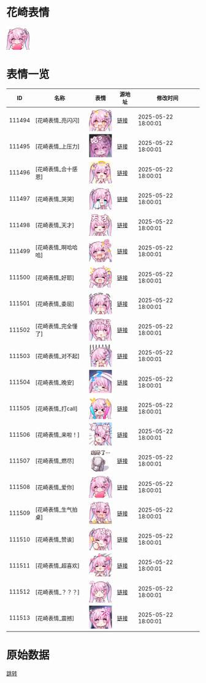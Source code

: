 # 花崎表情

<img src="./cover.png" height="60" alt="cover" />

# 表情一览

|ID|名称|表情|源地址|修改时间|
|----|----|----|----|----|
|111494|[花崎表情_亮闪闪]|<img src="./pic/111494_%5B花崎表情_亮闪闪%5D.png" height="60" alt="亮闪闪"/>|[链接](https://i0.hdslb.com/bfs/garb/f6ecdb46bbf8cd63c75f1f222136169d52cfeb54.png)|2025-05-22 18:00:01|
|111495|[花崎表情_上压力]|<img src="./pic/111495_%5B花崎表情_上压力%5D.png" height="60" alt="上压力"/>|[链接](https://i0.hdslb.com/bfs/garb/1dcc7f3eca0fdd8f2281afbfbec729c1d5f702a6.png)|2025-05-22 18:00:01|
|111496|[花崎表情_合十感恩]|<img src="./pic/111496_%5B花崎表情_合十感恩%5D.png" height="60" alt="合十感恩"/>|[链接](https://i0.hdslb.com/bfs/garb/ed3f9e9d03cbed6edc754dd3eda452afe29bfbb1.png)|2025-05-22 18:00:01|
|111497|[花崎表情_哭哭]|<img src="./pic/111497_%5B花崎表情_哭哭%5D.png" height="60" alt="哭哭"/>|[链接](https://i0.hdslb.com/bfs/garb/6ced2d0a7ff58ea64b4eac0da75e3717085df2ed.png)|2025-05-22 18:00:01|
|111498|[花崎表情_天才]|<img src="./pic/111498_%5B花崎表情_天才%5D.png" height="60" alt="天才"/>|[链接](https://i0.hdslb.com/bfs/garb/decabbf398983fdc70d322a8647cba8448e6e262.png)|2025-05-22 18:00:01|
|111499|[花崎表情_啊哈哈哈]|<img src="./pic/111499_%5B花崎表情_啊哈哈哈%5D.png" height="60" alt="啊哈哈哈"/>|[链接](https://i0.hdslb.com/bfs/garb/a9fc175d3cd78fe4819924526456ae2c5507c966.png)|2025-05-22 18:00:01|
|111500|[花崎表情_好耶]|<img src="./pic/111500_%5B花崎表情_好耶%5D.png" height="60" alt="好耶"/>|[链接](https://i0.hdslb.com/bfs/garb/019738e8a6ebafc44e97a647ef18e6dbfe34ac3b.png)|2025-05-22 18:00:01|
|111501|[花崎表情_委屈]|<img src="./pic/111501_%5B花崎表情_委屈%5D.png" height="60" alt="委屈"/>|[链接](https://i0.hdslb.com/bfs/garb/88d7b73519ca3e41efdf7ea96ca6bd8bb6e87379.png)|2025-05-22 18:00:01|
|111502|[花崎表情_完全懂了]|<img src="./pic/111502_%5B花崎表情_完全懂了%5D.png" height="60" alt="完全懂了"/>|[链接](https://i0.hdslb.com/bfs/garb/cd8cb83da0ae0a5ae5a4ae45a478d47b46a3193a.png)|2025-05-22 18:00:01|
|111503|[花崎表情_对不起]|<img src="./pic/111503_%5B花崎表情_对不起%5D.png" height="60" alt="对不起"/>|[链接](https://i0.hdslb.com/bfs/garb/31ebe936fc8e2042576e6869a49dae3564db5c04.png)|2025-05-22 18:00:01|
|111504|[花崎表情_晚安]|<img src="./pic/111504_%5B花崎表情_晚安%5D.png" height="60" alt="晚安"/>|[链接](https://i0.hdslb.com/bfs/garb/8f9f1ff88b5e60c61c11d6820919007c19c03abf.png)|2025-05-22 18:00:01|
|111505|[花崎表情_打call]|<img src="./pic/111505_%5B花崎表情_打call%5D.png" height="60" alt="打call"/>|[链接](https://i0.hdslb.com/bfs/garb/dda4dc76fa7eebf2a6a9c278e53384008e9ade39.png)|2025-05-22 18:00:01|
|111506|[花崎表情_来啦！]|<img src="./pic/111506_%5B花崎表情_来啦！%5D.png" height="60" alt="来啦！"/>|[链接](https://i0.hdslb.com/bfs/garb/420edd3ae13d6c0b109baae204a7228ca632e422.png)|2025-05-22 18:00:01|
|111507|[花崎表情_燃尽]|<img src="./pic/111507_%5B花崎表情_燃尽%5D.png" height="60" alt="燃尽"/>|[链接](https://i0.hdslb.com/bfs/garb/79b89ccc1457c5848f8557d3a04f99b868823dd4.png)|2025-05-22 18:00:01|
|111508|[花崎表情_爱你]|<img src="./pic/111508_%5B花崎表情_爱你%5D.png" height="60" alt="爱你"/>|[链接](https://i0.hdslb.com/bfs/garb/709e6506538d08eef7b5dfcc3d991b002a5e1a55.png)|2025-05-22 18:00:01|
|111509|[花崎表情_生气拍桌]|<img src="./pic/111509_%5B花崎表情_生气拍桌%5D.png" height="60" alt="生气拍桌"/>|[链接](https://i0.hdslb.com/bfs/garb/7f6a9e9e31eba09b316275ee58cc15a211f4bf34.png)|2025-05-22 18:00:01|
|111510|[花崎表情_赞诶]|<img src="./pic/111510_%5B花崎表情_赞诶%5D.png" height="60" alt="赞诶"/>|[链接](https://i0.hdslb.com/bfs/garb/a9d7425a254226f1f4aebf9409119ec12134820e.png)|2025-05-22 18:00:01|
|111511|[花崎表情_超喜欢]|<img src="./pic/111511_%5B花崎表情_超喜欢%5D.png" height="60" alt="超喜欢"/>|[链接](https://i0.hdslb.com/bfs/garb/898165e5f363926b9a3ebd95d4f87494c5511c4b.png)|2025-05-22 18:00:01|
|111512|[花崎表情_？？？]|<img src="./pic/111512_%5B花崎表情_？？？%5D.png" height="60" alt="？？？"/>|[链接](https://i0.hdslb.com/bfs/garb/1bcc0a14cd3ef9496bc177477706e149776bcb6e.png)|2025-05-22 18:00:01|
|111513|[花崎表情_震撼]|<img src="./pic/111513_%5B花崎表情_震撼%5D.png" height="60" alt="震撼"/>|[链接](https://i0.hdslb.com/bfs/garb/7074f944aff095dba59bfaac53a546f6f5e30ef0.png)|2025-05-22 18:00:01|

# 原始数据

[跳转](./raw.json)

